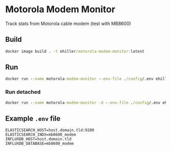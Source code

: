 # Motorola Modem Monitor

Track stats from Motorola cable modem (test with MB8600)

## Build

```bat
docker image build . -t ehiller/motorola-modem-monitor:latest
```

## Run

```bat
docker run --name motorola-modem-monitor --env-file ./config/.env ehiller/motorola-modem-monitor:latest
```

### Run detached

```bat
docker run --name motorola-modem-monitor -d --env-file ./config/.env ehiller/motorola-modem-monitor:latest
```

## Example `.env` file

```dotenv
ELASTICSEARCH_HOST=host.domain.tld:9200
ELASTICSEARCH_INDX=mb8600_modem
INFLUXDB_HOST=host.domain.tld
INFLUXDB_DATABASE=mb8600_modem
```
